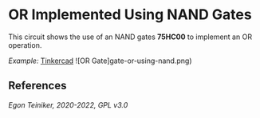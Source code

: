 # OR Implemented Using NAND Gates

This circuit shows the use of an NAND gates **75HC00** to implement an OR operation.

_Example:_ [Tinkercad](https://www.tinkercad.com/things/jQcxMTTbqIi)
![OR Gate]gate-or-using-nand.png)



## References


*Egon Teiniker, 2020-2022, GPL v3.0* 
